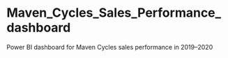 # Maven_Cycles_Sales_Performance_dashboard
Power BI dashboard for Maven Cycles sales performance in 2019–2020
